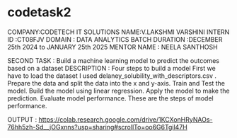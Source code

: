 # codetask2


COMPANY:CODETECH IT SOLUTIONS 
NAME:V.LAKSHMI VARSHINI 
INTERN ID :CT08FJV 
DOMAIN : DATA ANALYTICS 
BATCH DURATION :DECEMBER 25th 2024 to JANUARY 25th 2025 
MENTOR NAME : NEELA SANTHOSH

SECOND TASK : Build a machine learning model to predict the outcomes based on a dataset
DESCRIPTION :
Four steps to build a model 
First we have to load the dataset I used delaney_solubility_with_descriptors.csv .
Prepare the data and split the data into  the x and y-axis.
Train and Test the model.
Build the model using linear regression.
Apply the model to make the prediction.
Evaluate model performance.
These are the steps of model performance.


OUTPUT :
https://colab.research.google.com/drive/1KCXonHRyNAOs-76hh5zh-Sd__jOGxnns?usp=sharing#scrollTo=oo6G6Tgil47H

